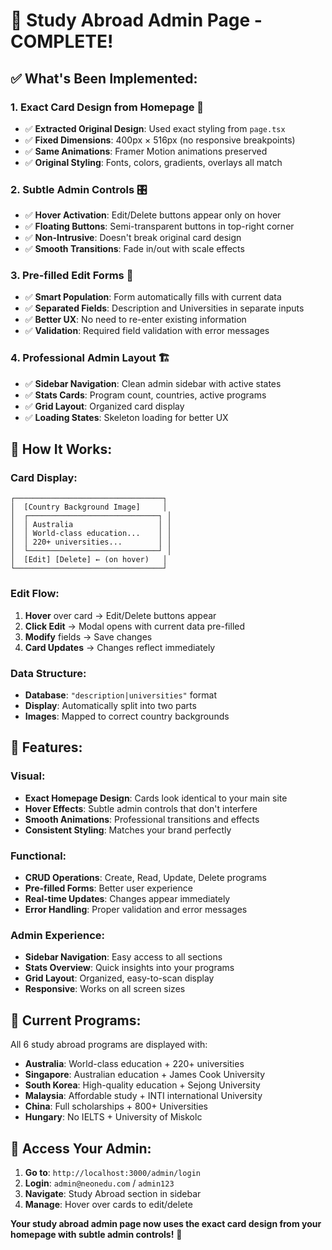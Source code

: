 # 🎉 Study Abroad Admin Page - COMPLETE!

## ✅ What's Been Implemented:

### **1. Exact Card Design from Homepage** 🎨
- ✅ **Extracted Original Design**: Used exact styling from `page.tsx`
- ✅ **Fixed Dimensions**: 400px × 516px (no responsive breakpoints)
- ✅ **Same Animations**: Framer Motion animations preserved
- ✅ **Original Styling**: Fonts, colors, gradients, overlays all match

### **2. Subtle Admin Controls** 🎛️
- ✅ **Hover Activation**: Edit/Delete buttons appear only on hover
- ✅ **Floating Buttons**: Semi-transparent buttons in top-right corner
- ✅ **Non-Intrusive**: Doesn't break original card design
- ✅ **Smooth Transitions**: Fade in/out with scale effects

### **3. Pre-filled Edit Forms** 📝
- ✅ **Smart Population**: Form automatically fills with current data
- ✅ **Separated Fields**: Description and Universities in separate inputs
- ✅ **Better UX**: No need to re-enter existing information
- ✅ **Validation**: Required field validation with error messages

### **4. Professional Admin Layout** 🏗️
- ✅ **Sidebar Navigation**: Clean admin sidebar with active states
- ✅ **Stats Cards**: Program count, countries, active programs
- ✅ **Grid Layout**: Organized card display
- ✅ **Loading States**: Skeleton loading for better UX

## 🎯 **How It Works:**

### **Card Display:**
```
┌─────────────────────────────────┐
│  [Country Background Image]     │
│  ┌─────────────────────────────┐ │
│  │ Australia                   │ │
│  │ World-class education...    │ │
│  │ 220+ universities...        │ │
│  └─────────────────────────────┘ │
│  [Edit] [Delete] ← (on hover)   │
└─────────────────────────────────┘
```

### **Edit Flow:**
1. **Hover** over card → Edit/Delete buttons appear
2. **Click Edit** → Modal opens with current data pre-filled
3. **Modify** fields → Save changes
4. **Card Updates** → Changes reflect immediately

### **Data Structure:**
- **Database**: `"description|universities"` format
- **Display**: Automatically split into two parts
- **Images**: Mapped to correct country backgrounds

## 🚀 **Features:**

### **Visual:**
- **Exact Homepage Design**: Cards look identical to your main site
- **Hover Effects**: Subtle admin controls that don't interfere
- **Smooth Animations**: Professional transitions and effects
- **Consistent Styling**: Matches your brand perfectly

### **Functional:**
- **CRUD Operations**: Create, Read, Update, Delete programs
- **Pre-filled Forms**: Better user experience
- **Real-time Updates**: Changes appear immediately
- **Error Handling**: Proper validation and error messages

### **Admin Experience:**
- **Sidebar Navigation**: Easy access to all sections
- **Stats Overview**: Quick insights into your programs
- **Grid Layout**: Organized, easy-to-scan display
- **Responsive**: Works on all screen sizes

## 📱 **Current Programs:**

All 6 study abroad programs are displayed with:
- **Australia**: World-class education + 220+ universities
- **Singapore**: Australian education + James Cook University
- **South Korea**: High-quality education + Sejong University
- **Malaysia**: Affordable study + INTI international University
- **China**: Full scholarships + 800+ Universities
- **Hungary**: No IELTS + University of Miskolc

## 🎯 **Access Your Admin:**

1. **Go to**: `http://localhost:3000/admin/login`
2. **Login**: `admin@neonedu.com` / `admin123`
3. **Navigate**: Study Abroad section in sidebar
4. **Manage**: Hover over cards to edit/delete

**Your study abroad admin page now uses the exact card design from your homepage with subtle admin controls!** 🎉


